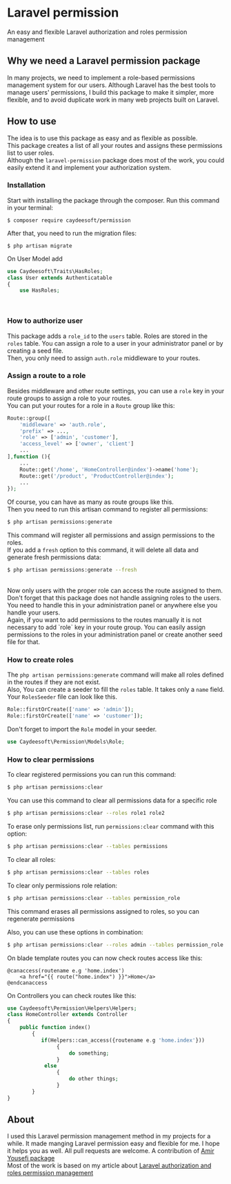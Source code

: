 # Laravel permission
An easy and flexible Laravel authorization and roles permission management

## Why we need a Laravel permission package
In many projects, we need to implement a role-based permissions management system for our users. Although Laravel has the best tools to manage users' permissions, I build this package to make it simpler, more flexible, and to avoid duplicate work in many web projects built on Laravel.

## How to use
The idea is to use this package as easy and as flexible as possible.
<br>
This package creates a list of all your routes and assigns these permissions list to user roles.
<br>
Although the `laravel-permission` package does most of the work, you could easily extend it and implement your authorization system.


### Installation
Start with installing the package through the composer. Run this command in your terminal:
```
$ composer require caydeesoft/permission
```

After that, you need to run the migration files:
```
$ php artisan migrate
```
On User Model add

```php
use Caydeesoft\Traits\HasRoles;
class User extends Authenticatable
{
    use HasRoles;

    

```
### How to authorize user
This package adds a `role_id` to the `users` table.
Roles are stored in the `roles` table. You can assign a role to a user in your administrator panel or by creating a seed file.
<br>
Then, you only need to assign `auth.role` middleware to your routes.

### Assign a route to a role
Besides middleware and other route settings, you can use a `role` key in your route groups to assign a role to your routes.
<br>
You can put your routes for a role in a `Route` group like this:
```php
Route::group([
    'middleware' => 'auth.role',
    'prefix' => ...,
    'role' => ['admin', 'customer'],
    'access_level' => ['owner', 'client']
    ...
],function (){
    ...
    Route::get('/home', 'HomeController@index')->name('home');
    Route::get('/product', 'ProductController@index');
    ...
});
```
Of course, you can have as many as route groups like this.
<br>
Then you need to run this artisan command to register all permissions:
```bash
$ php artisan permissions:generate 
```
This command will register all permissions and assign permissions to the roles.
<br>
If you add a `fresh` option to this command, it will delete all data and generate fresh permissions data:
```bash
$ php artisan permissions:generate --fresh
```
<br>
Now only users with the proper role can access the route assigned to them.
<br>
Don't forget that this package does not handle assigning roles to the users. You need to handle this in your administration panel or anywhere else you handle your users.
<br>
Again, if you want to add permissions to the routes manually it is not necessary to add `role` key in your route group. You can easily assign permissions to the roles in your administration panel or create another seed file for that. 

### How to create roles
The `php artisan permissions:generate` command will make all roles defined in the routes if they are not exist.
<br>
Also, You can create a seeder to fill the `roles` table. It takes only a `name` field.
<br>
Your `RolesSeeder` file can look like this.
```php
Role::firstOrCreate(['name' => 'admin']);
Role::firstOrCreate(['name' => 'customer']);
```
Don't forget to import the `Role` model in your seeder.
```php
use Caydeesoft\Permission\Models\Role;
```

### How to clear permissions
To clear registered permissions you can run this command:
```bash
$ php artisan permissions:clear
```

You can use this command to clear all permissions data for a specific role
```bash
$ php artisan permissions:clear --roles role1 role2
```

To erase only permissions list, run `permissions:clear` command with this option:
```bash
$ php artisan permissions:clear --tables permissions
```

To clear all roles:
```bash
$ php artisan permissions:clear --tables roles
```

To clear only permissions role relation:
```bash
$ php artisan permissions:clear --tables permission_role
```
This command erases all permissions assigned to roles, so you can regenerate permissions

Also, you can use these options in combination:
```bash
$ php artisan permissions:clear --roles admin --tables permission_role
```
On blade template routes you can now check routes access like this:
```blade
@canaccess(routename e.g 'home.index')
    <a href="{{ route("home.index") }}">Home</a>
@endcanaccess
```
On Controllers you can check routes like this:
```php
use Caydeesoft\Permission\Helpers\Helpers;
class HomeController extends Controller
{
    public function index()
        {
           if(Helpers::can_access({routename e.g 'home.index'}))
                {
                    do something;
                } 
            else
                {
                    do other things;
                }    
        }
}
```

## About
I used this Laravel permission management method in my projects for a while. It made manging Laravel permission easy and flexible for me. I hope it helps you as well. All pull requests are welcome. A contribution of [Amir Yousefi package](https://github.com/amiryousefi/laravel-permission)
<br>
Most of the work is based on my article about [Laravel authorization and roles permission management](https://medium.com/swlh/laravel-authorization-and-roles-permission-management-6d8f2043ea20
)
